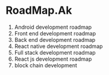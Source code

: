 # RoadMap.Ak
1) Android development roadmap 
2) Front end development roadmap
3) Back end development roadmap 
4) React native development roadmap 
5) Full stack development roadmap 
6) React js development roadmap 
7) block chain development 
